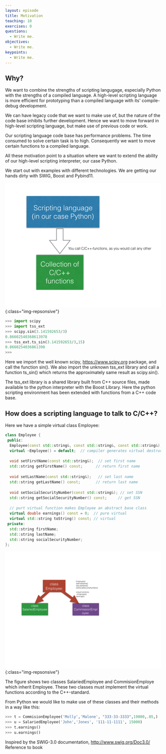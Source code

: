 ```yaml
---
layout: episode
title: Motivation
teaching: 10
exercises: 0
questions:
  - Write me.
objectives:
  - Write me.
keypoints:
  - Write me.
---
```


## Why?
We want to combine the strengths of scripting langugage, especially Python with the strengths of a compiled language. A high-level scripting language is more efficient for prototyping than a compiled language with its'  compile-debug development.

We can have legacy code that we want to make use of, but the nature of the code base inhibits further development. Hence we want to move forward in high-level scripting language, but make use of previous code or work.

Our scripting language code base has performance problems. The time consumed to solve certain task is to high. Consequently we want to move certain functions to a compiled language.

All these motivation point to a situation where we want to extend the ability of our high-level scripting interpreter, our case Python.

We start out with examples with different technologies. We are getting our hands dirty with SWIG, Boost and Pybind11. 

![Python and C/C++](../assets/img/python-c.png "Python and C/C++. Licences CC BY 3.0"){:class="img-repsonsive"}

```python
>>> import scipy
>>> import tss_ext
>>> scipy.sin(3.141592653/3)
0.86602540368613978
>>> tss_ext.ts_sin(3.141592653/3,15)
0.8660254036861398
>>> 
```
Here we import the well known scipy, https://www.scipy.org package, and call the function sin(). We also import the unknown tss_ext library and call a function ts_sin() which returns the approximately same result as scipy.sin().

The tss_ext library is a shared library built from C++ source files, made available to the python interpreter with the Boost Library. Here the python scripting environment has been extended with functions from a C++ code base.


## How does a scripting language to talk to C/C++?

Here we have a simple virtual class Employee:
```C++
class Employee {
 public:
  Employee(const std::string&, const std::string&, const std::string&);
  virtual ~Employee() = default;  // compiler generates virtual destructor

  void setFirstName(const std::string&);  // set first name
  std::string getFirstName() const;      // return first name

  void setLastName(const std::string&);   // set last name
  std::string getLastName() const;       // return last name

  void setSocialSecurityNumber(const std::string&); // set SSN
  std::string getSocialSecurityNumber() const;     // get SSN

  // purt virtual function makes Employee an abstract base class
  virtual double earnings() const = 0;  // pure virtual
  virtual std::string toString() const; // virtual
 private:
  std::string firstName;
  std::string lastName;
  std::string socialSecurityNumber;
};

```
![C/C++-class hierarchy](../assets/img/classhierarchy.png "Class hierarchy. Licences CC BY 3.0"){:class="img-repsonsive"}

The figure shows two classes SalariedEmployee and CommisionEmploye which inherit Employee. These two classes must implement the virtual functions according to the C++-standard.

From Python we would like to make use of these classes and their methods in a way like this:

```Python
>>> t = CommisionEmployee('Molly','Malone', "333-33-3333",19000,.05,)
>>> u = SalariedEmployee('John','Jones', '111-11-1111', 15000)
>>> t.earnings()
>>> u.earnings()
```

Inspired by the SWIG-3.0 documentation, http://www.swig.org/Doc3.0/
Reference to book